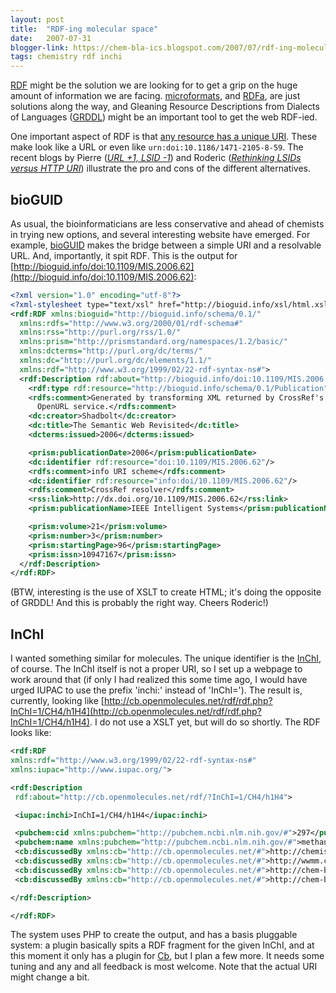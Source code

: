 ```yaml
---
layout: post
title:  "RDF-ing molecular space"
date:   2007-07-31
blogger-link: https://chem-bla-ics.blogspot.com/2007/07/rdf-ing-molecular-space.html
tags: chemistry rdf inchi
---
```


[RDF](http://en.wikipedia.org/wiki/Resource_Description_Framework) might be the solution we are looking for to get a grip
on the huge amount of information we are facing. [microformats](http://chem-bla-ics.blogspot.com/2007/05/microformats-in-chemistry.html),
and [RDFa](http://chem-bla-ics.blogspot.com/2007/06/chemical-rdfa-with-operator-in-firefox.html), are just solutions along the way,
and Gleaning Resource Descriptions from Dialects of Languages ([GRDDL](http://www.w3.org/2004/01/rdxh/spec)) might be
an important tool to get the web RDF-ied.

One important aspect of RDF is that [any resource has a unique URI](http://www.w3.org/TR/2004/REC-rdf-concepts-20040210/#section-Graph-URIref).
These make look like a URL or even like `urn:doi:10.1186/1471-2105-8-59`. The recent blogs by Pierre
(*[URL +1, LSID -1](http://plindenbaum.blogspot.com/2007/07/url-1-lsid-1.html)*) and Roderic
(*[Rethinking LSIDs versus HTTP URI](http://iphylo.blogspot.com/2007/06/rethinking-lsids-versus-http-uri.html)*)
illustrate the pro and cons of the different alternatives.

## bioGUID

As usual, the bioinformaticians are less conservative and ahead of chemists in trying new options, and several interesting
website have emerged. For example, [bioGUID](http://bioguid.info/) makes the bridge between a simple URI and a resolvable URL.
And, importantly, it spit RDF. This is the output for [http://bioguid.info/doi:10.1109/MIS.2006.62](http://bioguid.info/doi:10.1109/MIS.2006.62):

```xml
<?xml version="1.0" encoding="utf-8"?>
<?xml-stylesheet type="text/xsl" href="http://bioguid.info/xsl/html.xsl"?>
<rdf:RDF xmlns:bioguid="http://bioguid.info/schema/0.1/" 
  xmlns:rdfs="http://www.w3.org/2000/01/rdf-schema#"
  xmlns:rss="http://purl.org/rss/1.0/" 
  xmlns:prism="http://prismstandard.org/namespaces/1.2/basic/"
  xmlns:dcterms="http://purl.org/dc/terms/" 
  xmlns:dc="http://purl.org/dc/elements/1.1/"
  xmlns:rdf="http://www.w3.org/1999/02/22-rdf-syntax-ns#">
  <rdf:Description rdf:about="http://bioguid.info/doi:10.1109/MIS.2006.62">
    <rdf:type rdf:resource="http://bioguid.info/schema/0.1/Publication"/>
    <rdfs:comment>Generated by transforming XML returned by CrossRef's
      OpenURL service.</rdfs:comment>
    <dc:creator>Shadbolt</dc:creator>
    <dc:title>The Semantic Web Revisited</dc:title>
    <dcterms:issued>2006</dcterms:issued>

    <prism:publicationDate>2006</prism:publicationDate>
    <dc:identifier rdf:resource="doi:10.1109/MIS.2006.62"/>
    <rdfs:comment>info URI scheme</rdfs:comment>
    <dc:identifier rdf:resource="info:doi/10.1109/MIS.2006.62"/>
    <rdfs:comment>CrossRef resolver</rdfs:comment>
    <rss:link>http://dx.doi.org/10.1109/MIS.2006.62</rss:link>
    <prism:publicationName>IEEE Intelligent Systems</prism:publicationName>

    <prism:volume>21</prism:volume>
    <prism:number>3</prism:number>
    <prism:startingPage>96</prism:startingPage>
    <prism:issn>10947167</prism:issn>
  </rdf:Description>
</rdf:RDF>
```

(BTW, interesting is the use of XSLT to create HTML; it's doing the opposite of GRDDL! And this is probably the right way. Cheers Roderic!)

## InChI

I wanted something similar for molecules. The unique identifier is the [InChI](http://iupac.org/inchi/), of course. The InChI itself is
not a proper URI, so I set up a webpage to work around that (if only I had realized this some time ago, I would have urged IUPAC to use
the prefix 'inchi:' instead of 'InChI='). The result is, currently, looking like
[http://cb.openmolecules.net/rdf/rdf.php?InChI=1/CH4/h1H4](http://cb.openmolecules.net/rdf/rdf.php?InChI=1/CH4/h1H4).
I do not use a XSLT yet, but will do so shortly. The RDF looks like:

```xml
<rdf:RDF
xmlns:rdf="http://www.w3.org/1999/02/22-rdf-syntax-ns#"
xmlns:iupac="http://www.iupac.org/">

<rdf:Description
 rdf:about="http://cb.openmolecules.net/rdf/?InChI=1/CH4/h1H4">

 <iupac:inchi>InChI=1/CH4/h1H4</iupac:inchi>

 <pubchem:cid xmlns:pubchem="http://pubchem.ncbi.nlm.nih.gov/#">297</pubchem:cid>
 <pubchem:name xmlns:pubchem="http://pubchem.ncbi.nlm.nih.gov/#">methane</pubchem:name>
 <cb:discussedBy xmlns:cb="http://cb.openmolecules.net/#">http://chemistrylabnotebook.blogspot.com/2007/04/space-final-frontier.html</cb:discussedBy>
 <cb:discussedBy xmlns:cb="http://cb.openmolecules.net/#">http://wwmm.ch.cam.ac.uk/blogs/murrayrust/?p=299</cb:discussedBy>
 <cb:discussedBy xmlns:cb="http://cb.openmolecules.net/#">http://chem-bla-ics.blogspot.com/2006/12/smiles-cas-and-inchi-in-blogs.html</cb:discussedBy>
 <cb:discussedBy xmlns:cb="http://cb.openmolecules.net/#">http://chem-bla-ics.blogspot.com/2007/02/invisible-inchis.html</cb:discussedBy>

</rdf:Description>

</rdf:RDF>
```

The system uses PHP to create the output, and has a basis pluggable system: a plugin basically spits a RDF fragment for
the given InChI, and at this moment it only has a plugin for [Cb](http://cb.openmolecules.net/), but I plan a few more.
It needs some tuning and any and all feedback is most welcome. Note that the actual URI might change a bit.
